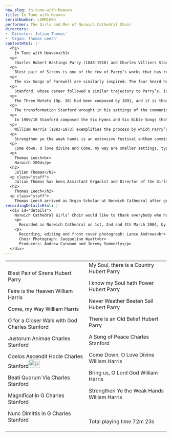 ```yaml
---
new_slug: in-tune-with-heaven
title: In Tune with Heaven
serialNumber: LAMM169D
performer: The Girls and Men of Norwich Cathedral Choir
directors:
- 'Director: Julian Thomas'
- 'Organ: Thomas Leech'
contentHtml: |-
  <h1>
    In Tune with Heaven</h1>
  <p>
    Charles Hubert Hastings Parry (1848-1918) and Charles Villiers Stanford (1852-1924) rose above the insular mediocrity of the British musical establishment of the time, exemplified in cathedrals throughout the country. Their prodigious musical abilities, together with wide-ranging intellect, energetic personality and a cosmopolitan outlook fostered by study abroad, allowed them to escape from the shadows of Mendelssohn and Spohr and lay the foundations of British musical renaissance.</p>
  <p>
    Blest pair of Sirens is one of the few of Parry’s works that has remained in the repertoire since its first performance, by Stanford in 1887. Setting Milton’s Ode at a Solemn Music the composer mirrors the poet’s three-part structure, and through his spontaneous and engaging lyricism creates a small masterpiece. The music is in perfect sympathy with Milton’s text and the tension between the opening section and the central passage concerning man’s discord (portrayed with a jarring change of metre and orchestration) is resolved at the last with one of Parry’s most exquisite melodies and a climax crowned with the return of the opening orchestral theme.</p>
  <p>
    The six Songs of Farewell are similarly inspired. The four heard here date from 1916 and, under the clouds of war and the composer’s failing health, evoke a noble and elegiac tone that seems to recall the late masterworks of Brahms. In the first, My soul there is a country, Parry’s concern with ‘just and noble accent’ is paramount; whilst this setting of Vaughan’s text is the most sectional motet of the set, the congruence of poetry and music is such that this never detracts from the overall sense. The shortest of the six, I know my soul hath power, is lighter in tone, even sardonic at times in its acknowledgement of man’s transient nature. Never weather beaten sail and There is an old belief add an intense contrapuntal dimension to the melodic beauty. The initial weariness of the former is perfectly captured in the diminished fifth motif, as is the final consolation in the rising octave of ‘Glory there the sun outshines’. The six-voice setting of Lockhart’s poem has a wider harmonic range with striking chordal passages (‘That creed I fain would keep’ quoting a plainsong Credo intonation) following imitation similar to that in Never weather beaten sail. As in all of the songs, Parry has complete command of the expressive potential of the choir using melody, harmony and tessitura to profound effect.</p>
  <p>
    Stanford, whose career followed a similar trajectory to Parry’s, is now regarded primarily as a brilliant teacher with a role-call of pupils including Vaughan Williams, Holst, Ireland, Bridge, Howells, Moeran and Lambert, and as a composer who reinvigorated the moribund cathedral tradition. His nine operas and seven symphonies are rarely performed and mainly unpublished, despite Vaughan Williams’ assertion that, had Stanford been German or Italian, his works would have been celebrated throughout his homeland.</p>
  <p>
    The Three Motets (Op. 38) had been composed by 1891, and it is thought that they were written to be sung as graces on certain feast days at dinners in Hall at Trinity College, Cambridge, where he held the post of organist for nine years. The ternary form of Justorum animae contrasts peaceful outer sections with a harmonically restless central passage. The eight-voice Ascension Day carol Coelos ascendit hodie is also cast in ternary form. The antiphonal writing interjects the text with repeated Alleluias and the sense of ascension is captured in the Amen, expanding from a single note to the final resonant cadence. The setting of the first verse of Psalm 119, Beati quorum via, is one of the most beautiful pieces in the cathedral repertory. The voices interweave with an effortless fluidity that belies the tight sonata-like structure of the motet.</p>
  <p>
    The transformation Stanford wrought in his settings of the communion service and the evening canticles was perhaps his greatest achievement in church music. The lovely Evening Service in G (1901) eschews the symphonic techniques he had employed in the earlier services in B flat and A in favour of a more intimate atmosphere. The Magnificat owes a certain debt to Schubert and, as is often commented, the treble solo and delicate organ accompaniment seem to evoke the image of Mary at her spinning-wheel. The overall mood of the Nunc Dimittis is appropriately valedictory, and personifies Simeon through the bass solo, with the choir making a telling contribution at ‘to be a light’. The restrained Gloria is built from the falling minor third theme of the opening, which is finally heard again in the closing ‘amen’.</p>
  <p>
    In 1909/10 Stanford composed the Six Hymns and Six Bible Songs that make up his op. 113, suggesting that each hymn (set for full choir) be followed by the appropriate song, for solo voice. O for a closer walk with God is based on the familiar hymn-tune Caithness, here transformed into a gentle triple-time metre. A Song of Peace (written to follow Pray that Jerusalem may have peace) takes words from Isaiah, traditionally heard in Advent. This association is reinforced with Stanford’s use of the hymn-tune Veni Emmanuel as part of the movement’s second theme. With the Magnificat in G, the Bible Songs (still too rarely performed) confirm Stanford’s mastery of the romantic song and his achievement in introducing this to the ecclesiastical environment.</p>
  <p>
    William Harris (1883-1973) exemplifies the process by which Parry’s and Stanford’s initially radical impact on English choral music eventually transformed into a highly conservative force in the musical establishment. Nevertheless, Harris, whose career as an organist eventually took him to St. George’s Chapel, Windsor Castle, produced a number of fine works, among them two anthems that stand alongside the finest choral works of Parry and Stanford. Faire is the heaven (1925) has been described as ‘a worthy successor to Blest Pair of Sirens’ and is a cornerstone of the cathedral repertory. Setting poetry of a quality equal to that in the Songs of Farewell Harris shows a similar command of choral writing. The scoring for double choir exploits a variety of textures: the two choirs enjoy a rapt exchange of material in the contemplative outer sections while antiphonal effects in the central passage are an arresting depiction of the choir of angels. Bring us, O Lord God (1959) shares a similarly rich harmonic world and is an apt companion piece to Faire is the heaven sharing many of the earlier anthem’s characteristics, although the scoring relies less on antiphonal effects.</p>
  <p>
    Strengthen ye the weak hands is an extensive festival anthem commissioned for the opening service of the 1949 Canterbury Festival, commemorating the science and art of healing. An imaginative response to the text, taken from Ecclesiasticus, Isaiah and the Book of Common Prayer, it stands in a long line of such works by English composers. A tenor recitative precedes the main theme of the piece (mirrored by the similar passage for full choir at the end) and Harris is particularly explicit in his setting of the words from Ecclesiasticus ‘Then shall the lame man leap as an hart’ both in the soprano and organ writing. The addition of the BCP text ‘O saviour of the world’ contains the heart of the work, adding the message of Christian salvation to the healing work of physicians and Harris responds with an intense yet subdued setting in stark contrast to the melodic sweep and excitement of the previous choral writing.</p>
  <p>
    Come down, O love divine and Come, my way are smaller settings, typical of the well-crafted music heard on a daily basis in the cathedral world. Harris’ fine tune for the well-known Pentecost hymn has unfortunately been eclipsed by Vaughan Williams’ equally good Down Ampney. However, in this hymn-anthem, the four verses are set with a winning simplicity, in a style similar to Stanford’s O for a closer walk. Likewise, the setting of George Herbert’s The Call suffers in the shadow of Vaughan Williams’ popular version. Harris writes a short ternary setting for choir and organ and produces an effective work that might otherwise be heard more frequently.</p>
  <p>
    Thomas Leech<br>
    Norwich 2004</p>
  <h2>
    Julian Thomas</h2>
  <p class="staff">
    Julian Thomas has been Assistant Organist and Director of the Girls’ Choir at Norwich Cathedral since September 2001. He gained his early musical training as a chorister at Salisbury Cathedral, and then as a music and academic scholar at Charterhouse, before going up to Jesus College, Cambridge, to read music as Organ Scholar. Whilst there he directed both the Chapel Choir and the College Mixed Choir, (including a CD recording of 20th century British choral music, and numerous foreign tours) and studied the organ with David Sanger. After graduating, Julian moved to Lincoln Cathedral to take up the new post of Second Assistant Organist, and in July 2000 he became a Fellow of the Royal College, gaining the Harding and Durrant prizes. He has appeared on both radio and television accompanying and conducting choirs in Lincoln and Norwich. In addition to his Cathedral duties, Julian teaches the organ, and gives regular recitals (recent venues having included Westminster, Blackburn, Salisbury, and Lincoln Cathedrals, and St. John, Smith Square, London). He has participated in a number of masterclasses with, amongst others, Naji Hakim and Nicolas Kynaston. He is a council member of the Friends of Cathedral Music, and is on the committee of the Association of Assistant Cathedral Organists. Julian is also Director of the Edington Music Festival (a Festival of Music within the Liturgy, which takes place in Wiltshire each August), and he is chorus-master for the U.E.A. Choir and directs the Norwich Cathedral Consort.</p>
  <h2>
    Thomas Leech</h2>
  <p class="staff">
    Thomas Leech arrived as Organ Scholar at Norwich Cathedral after graduating from Downing College, Cambridge, in July 2001. During his three years there as Organ Scholar he conducted Downing and Darwin College Choirs, as well as a number of major orchestral works. With Downing Choir he performed in Holland, Belgium, Hungary, Poland and the U.S.A, with Norwich Cathedral Choirs in Italy, Norway and Belgium, and he has also given concerts in France and Portugal. He has performed as a soloist in venues including Newcastle, Norwich and Winchester Cathedrals, Romsey Abbey and St. Michael’s, Cornhill, London, and his playing has been broadcast on BBC1 and live on Radio 3. He studied organ with David Sanger and in November 2002 studied in Germany with Johannes Geffert and at Klais Orgelbau with the inaugural Klais Organ Scholarship from the Eric Thompson Trust. He has participated in masterclasses and academies with many of today’s leading organists. Other current musical activities include conducting the Norwich-based Viva Voce Singers and private teaching. Thomas is a Fellow of the Royal College of Organists, winning the Durrant and Turpin prizes in the Fellowship examinations. He has recently been appointed Assistant Director of Music at Ripon Cathedral, a post he takes up in September 2004.</p>
recordingDetailsHtml: |-
  <div id="details">
    Norwich Cathedral Girls’ Choir would like to thank everybody who has supported this recording financially, especially Beryl Antony, Arthur Gallant, Christopher &amp; Judith Lawrence, a number of significant anonymous donors, and the friends and family of the late Jane Sheppard.
    <p>
      Recorded in Norwich Cathedral on 1st, 2nd and 4th March 2004, by kind of permission of the Chapter.</p>
    <p>
      Recording, editing and front cover photograph: Lance Andrews<br>
      Choir Photograph: Jacqueline Wyatt<br>
      Producers: Andrew Carwood and Jeremy Summerly</p>
  </div>
---
```


<table class="tracktable">
  <tbody>
    <tr>
      <td class="column1">
        <br>
        <span class="trackname">Blest Pair of Sirens </span> <span class="composer">Hubert Parry</span>
        <p>
          <span class="trackname">Faire is the Heaven </span> <span class="composer">William Harris</span></p>
        <p>
          <span class="trackname">Come, my Way </span> <span class="composer"> William Harris</span></p>
        <p>
          <span class="trackname">O for a Closer Walk with God </span> <span class="composer"> Charles Stanford</span></p>
        <p>
          <span class="trackname">Justorum Animae </span> <span class="composer"> Charles Stanford</span></p>
        <p>
          <span class="trackname">Coelos Ascendit Hodie </span> <span class="composer"> Charles Stanford</span><a href="cliplinks/heaven%20.ram"><img alt="Listen to this track" src="/web/20120408112457im_/http://www.lammas.co.uk/sites/default/files/mobileplugin/180x180/47790a0917f8459f5d041f2791e4566b.gif" style="width: 34px; height: 26px;"></a></p>
        <p>
          <span class="trackname">Beati Quorum Via </span> <span class="composer"> Charles Stanford</span></p>
        <p>
          <span class="trackname">Magnificat in G </span> <span class="composer"> Charles Stanford</span></p>
        <p>
          <span class="trackname">Nunc Dimittis in G </span> <span class="composer"> Charles Stanford</span></p>
      </td>
      <td class="column2">
        <span class="trackname">My Soul, there is a Country</span><span class="composer"> Hubert Parry</span>
        <p>
          <span class="trackname">I know my Soul hath Power </span> <span class="composer"> Hubert Parry</span></p>
        <p>
          <span class="trackname">Never Weather Beaten Sail </span> <span class="composer"> Hubert Parry</span></p>
        <p>
          <span class="trackname">There is an Old Belief </span> <span class="composer"> Hubert Parry</span></p>
        <p>
          <span class="trackname">A Song of Peace </span> <span class="composer"> Charles Stanford</span></p>
        <p>
          <span class="trackname">Come Down, O Love Divine </span> <span class="composer"> William Harris</span></p>
        <p>
          <span class="trackname">Bring us, O Lord God </span> <span class="composer"> William Harris</span></p>
        <p>
          <span class="trackname">Strengthen Ye the Weak Hands </span> <span class="composer"> William Harris</span><br>
           </p>
        <p>
          <br>
          <span id="playingtime">Total playing time 72m 23s</span></p>
      </td>
    </tr>
  </tbody>
</table>
